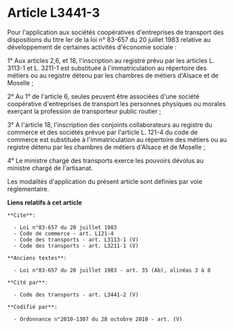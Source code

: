 # Article L3441-3

Pour l'application aux sociétés coopératives d'entreprises de transport des dispositions du titre Ier de la loi n° 83-657 du
20 juillet 1983 relative au développement de certaines activités d'économie sociale : 

1° Aux articles 2,6, et 18, l'inscription au registre prévu par les articles L. 3113-1 et L. 3211-1 est substituée à
l'immatriculation au répertoire des métiers ou au registre détenu par les chambres de métiers d'Alsace et de Moselle ; 

2° Au 1° de l'article 6, seules peuvent être associées d'une société coopérative d'entreprises de transport les personnes
physiques ou morales exerçant la profession de transporteur public routier ; 

3° A l'article 18, l'inscription des conjoints collaborateurs au registre du commerce et des sociétés prévue par l'article L.
121-4 du code de commerce est substituée à l'immatriculation au répertoire des métiers ou au registre détenu par les chambres
de métiers d'Alsace et de Moselle ; 

4° Le ministre chargé des transports exerce les pouvoirs dévolus au ministre chargé de l'artisanat. 

Les modalités d'application du présent article sont définies par voie réglementaire.

**Liens relatifs à cet article**

	**Cite**:

	  - Loi n°83-657 du 20 juillet 1983
	  - Code de commerce - art. L121-4
	  - Code des transports - art. L3113-1 (V)
	  - Code des transports - art. L3211-1 (V)

	**Anciens textes**:

	  - Loi n°83-657 du 20 juillet 1983 - art. 35 (Ab), alinéas 3 à 8

	**Cité par**:

	  - Code des transports - art. L3441-2 (V)

	**Codifié par**:

	  - Ordonnance n°2010-1307 du 28 octobre 2010 - art. (V)
